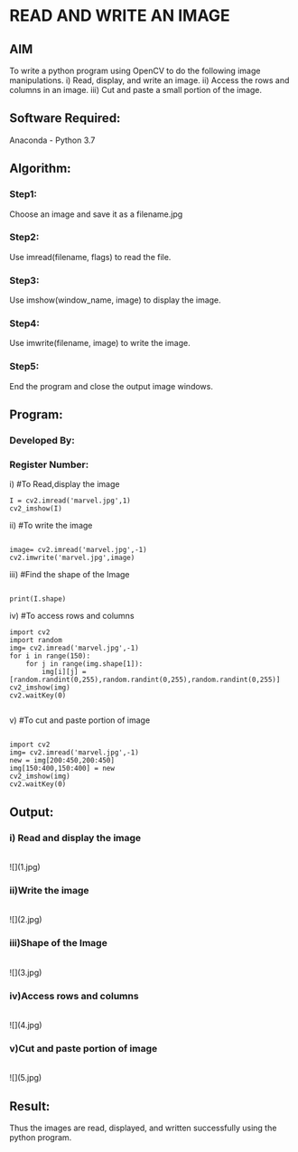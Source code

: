 # READ AND WRITE AN IMAGE
## AIM
To write a python program using OpenCV to do the following image manipulations.
i) Read, display, and write an image.
ii) Access the rows and columns in an image.
iii) Cut and paste a small portion of the image.

## Software Required:
Anaconda - Python 3.7
## Algorithm:
### Step1:
Choose an image and save it as a filename.jpg
### Step2:
Use imread(filename, flags) to read the file.
### Step3:
Use imshow(window_name, image) to display the image.
### Step4:
Use imwrite(filename, image) to write the image.
### Step5:
End the program and close the output image windows.
## Program:
### Developed By:
### Register Number: 
i) #To Read,display the image
```
I = cv2.imread('marvel.jpg',1)
cv2_imshow(I)

```
ii) #To write the image
```

image= cv2.imread('marvel.jpg',-1)
cv2.imwrite('marvel.jpg',image)

```
iii) #Find the shape of the Image
```python3

print(I.shape)

```
iv) #To access rows and columns

```python3
import cv2
import random
img= cv2.imread('marvel.jpg',-1)
for i in range(150):
    for j in range(img.shape[1]):
        img[i][j] = [random.randint(0,255),random.randint(0,255),random.randint(0,255)]
cv2_imshow(img)
cv2.waitKey(0)


```
v) #To cut and paste portion of image
```python3

import cv2
img= cv2.imread('marvel.jpg',-1)
new = img[200:450,200:450]
img[150:400,150:400] = new
cv2_imshow(img)
cv2.waitKey(0)

```

## Output:

### i) Read and display the image

<br>
![](1.jpg)
<br>

### ii)Write the image

<br>
![](2.jpg)
<br>

### iii)Shape of the Image

<br>
![](3.jpg)
<br>

### iv)Access rows and columns
<br>
![](4.jpg)
<br>

### v)Cut and paste portion of image
<br>
![](5.jpg)
<br>

## Result:
Thus the images are read, displayed, and written successfully using the python program.


